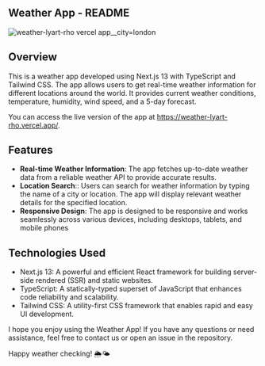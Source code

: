 ## Weather App - README

![weather-lyart-rho vercel app__city=london](https://github.com/Lunatic02/weather/assets/82097583/433f6009-bd6c-4f90-b4c0-dff6abbfee69)

## Overview
This is a weather app developed using Next.js 13 with TypeScript and Tailwind CSS. The app allows users to get real-time weather information for different locations around the world. It provides current weather conditions, temperature, humidity, wind speed, and a 5-day forecast.

You can access the live version of the app at https://weather-lyart-rho.vercel.app/.

## Features
<ul>

  <li><b>Real-time Weather Information</b>: The app fetches up-to-date weather data from a reliable weather API to provide accurate results.</li>
  <li><b>Location Search</b>:: Users can search for weather information by typing the name of a city or location. The app will display relevant weather details for the specified location.</li>
  <li><b>Responsive Design</b>: The app is designed to be responsive and works seamlessly across various devices, including desktops, tablets, and mobile phones</li>
</ul>

## Technologies Used

<ul>
  <li>Next.js 13: A powerful and efficient React framework for building server-side rendered (SSR) and static websites.</li>
  <li>TypeScript: A statically-typed superset of JavaScript that enhances code reliability and scalability.</li>
  <li>Tailwind CSS: A utility-first CSS framework that enables rapid and easy UI development.</li>
</ul>

I hope you enjoy using the Weather App! If you have any questions or need assistance, feel free to contact us or open an issue in the repository.

Happy weather checking! 🌦️🌤️










